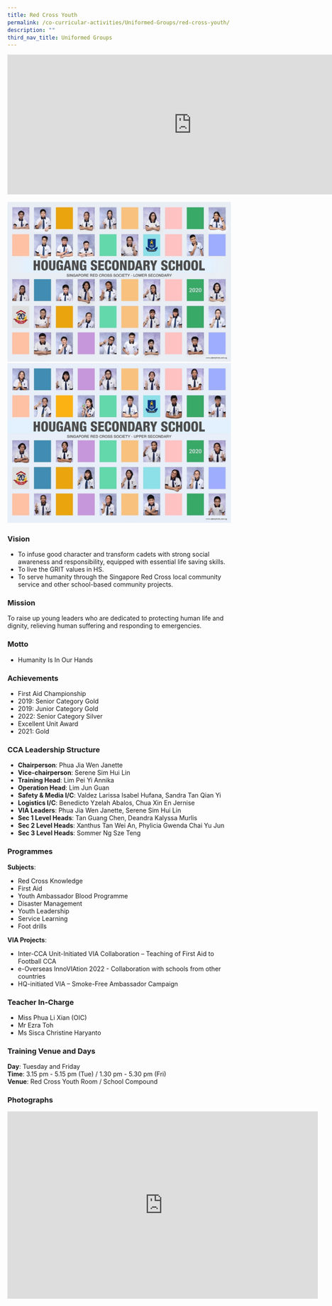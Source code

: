 ```yaml
---
title: Red Cross Youth
permalink: /co-curricular-activities/Uniformed-Groups/red-cross-youth/
description: ""
third_nav_title: Uniformed Groups
---
```







<center><iframe allowfullscreen="" allow="accelerometer; autoplay; clipboard-write; encrypted-media; gyroscope; picture-in-picture" frameborder="0" title="2022 RCY Open House" src="https://www.youtube.com/embed/81Y_k6URokY" height="315" width="830"></iframe></center>

![](/images/rcy1.jpeg)
![](/images/rcy2.jpeg)


### Vision
*   To infuse good character and transform cadets with strong social awareness and responsibility, equipped with essential life saving skills.
*   To live the GRIT values in HS.
*   To serve humanity through the Singapore Red Cross local community service and other school-based community projects.

### Mission

To raise up young leaders who are dedicated to protecting human life and dignity, relieving human suffering and responding to emergencies.

### Motto
*   Humanity Is In Our Hands

### Achievements
*   First Aid Championship
*   2019: Senior Category Gold
*   2019: Junior Category Gold
*   2022: Senior Category Silver
*   Excellent Unit Award
*   2021: Gold

### CCA Leadership Structure
*   **Chairperson**: Phua Jia Wen Janette
*   **Vice-chairperson**: Serene Sim Hui Lin
*   **Training Head**: Lim Pei Yi Annika
*   **Operation Head**: Lim Jun Guan
*   **Safety &amp; Media I/C**: Valdez Larissa Isabel Hufana, Sandra Tan Qian Yi
*   **Logistics I/C**: Benedicto Yzelah Abalos, Chua Xin En Jernise
*   **VIA Leaders**: Phua Jia Wen Janette, Serene Sim Hui Lin
*   **Sec 1 Level Heads**: Tan Guang Chen, Deandra Kalyssa Murlis
*   **Sec 2 Level Heads**: Xanthus Tan Wei An, Phylicia Gwenda Chai Yu Jun
*   **Sec 3 Level Heads**: Sommer Ng Sze Teng

### Programmes
**Subjects**:    
*   Red Cross Knowledge
*   First Aid
*   Youth Ambassador Blood Programme
*   Disaster Management
*   Youth Leadership
*   Service Learning
*   Foot drills

  

**VIA Projects**:  
*   Inter-CCA Unit-Initiated VIA Collaboration – Teaching of First Aid to Football CCA  
*   e-Overseas InnoVIAtion 2022 - Collaboration with schools from other countries
*   HQ-initiated VIA – Smoke-Free Ambassador Campaign

### Teacher In-Charge
*   Miss&nbsp;Phua Li Xian (OIC)
*   Mr Ezra Toh
*   Ms Sisca Christine Haryanto

  

### Training Venue and Days
**Day**: Tuesday and Friday  
**Time**: 3.15 pm - 5.15 pm (Tue) / 1.30 pm - 5.30 pm (Fri)  
**Venue**:&nbsp;Red Cross Youth Room / School Compound

### Photographs

<center><iframe allowfullscreen="true" height="422" width="700" frameborder="0" src="https://docs.google.com/presentation/d/e/2PACX-1vT6shDJyZCejSpvTZKv8oAL7e0ibXgQR_I2G3PdKiPs480lpONhd6YkkamxfNTSUMgI9SzMhQajkJGF/embed?start=false&amp;loop=false&amp;delayms=3000"></iframe></center>